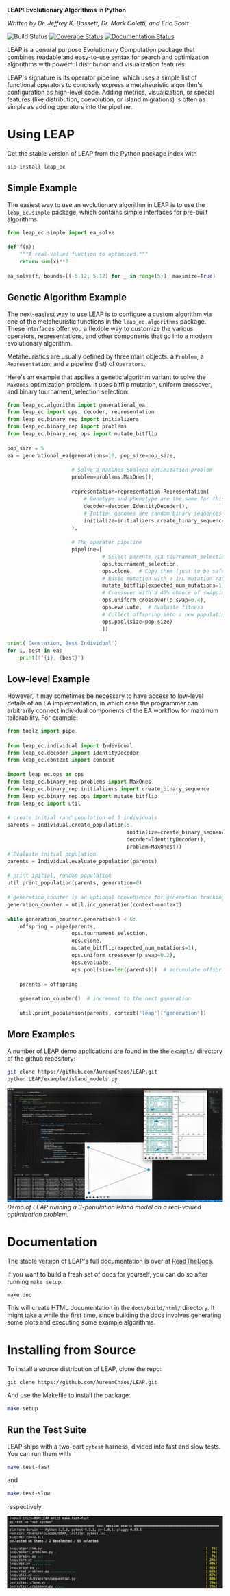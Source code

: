 **LEAP: Evolutionary Algorithms in Python**

*Written by Dr. Jeffrey K. Bassett, Dr. Mark Coletti, and Eric Scott*

![Build Status](https://travis-ci.org/AureumChaos/LEAP.svg?branch=master)
[![Coverage Status](https://coveralls.io/repos/github/AureumChaos/LEAP/badge.svg?branch=master)](https://coveralls.io/github/AureumChaos/LEAP?branch=master)
[![Documentation Status](https://readthedocs.org/projects/leap-gmu/badge/?version=latest)](https://leap-gmu.readthedocs.io/en/latest/?badge=latest)

LEAP is a general purpose Evolutionary Computation package that combines 
readable and easy-to-use syntax for search and optimization algorithms with 
powerful distribution and visualization features.

LEAP's signature is its operator pipeline, which uses a simple list of 
functional operators to concisely express a metaheuristic algorithm's 
configuration as high-level code.  Adding metrics, visualization, or 
special features (like distribution, coevolution, or island migrations)
is often as simple as adding operators into the pipeline.


# Using LEAP

Get the stable version of LEAP from the Python package index with

```bash
pip install leap_ec
```

## Simple Example

The easiest way to use an evolutionary algorithm in LEAP is to use the 
`leap_ec.simple` package, which contains simple interfaces for pre-built
algorithms:

```Python
from leap_ec.simple import ea_solve

def f(x):
    """A real-valued function to optimized."""
    return sum(x)**2

ea_solve(f, bounds=[(-5.12, 5.12) for _ in range(5)], maximize=True)
```

## Genetic Algorithm Example

The next-easiest way to use LEAP is to configure a custom algorithm via one 
of the metaheuristic functions in the `leap_ec.algorithms` package.  These 
interfaces offer you a flexible way to customize the various operators, 
representations, and other components that go into a modern evolutionary 
algorithm.

Metaheuristics are usually defined by three main objects: a `Problem`, a
`Representation`, and a pipeline (list) of `Operators`.

Here's an example that applies a genetic algorithm variant to solve the 
`MaxOnes` optimization problem.  It uses bitflip mutation, uniform crossover, 
and binary tournament_selection selection:

```Python
from leap_ec.algorithm import generational_ea
from leap_ec import ops, decoder, representation
from leap_ec.binary_rep import initializers
from leap_ec.binary_rep import problems
from leap_ec.binary_rep.ops import mutate_bitflip

pop_size = 5
ea = generational_ea(generations=10, pop_size=pop_size,

                     # Solve a MaxOnes Boolean optimization problem
                     problem=problems.MaxOnes(),

                     representation=representation.Representation(
                         # Genotype and phenotype are the same for this task
                         decoder=decoder.IdentityDecoder(),
                         # Initial genomes are random binary sequences
                         initialize=initializers.create_binary_sequence(length=10)
                     ),

                     # The operator pipeline
                     pipeline=[
                               # Select parents via tournament_selection selection
                               ops.tournament_selection,
                               ops.clone,  # Copy them (just to be safe)
                               # Basic mutation with a 1/L mutation rate
                               mutate_bitflip(expected_num_mutations=1),
                               # Crossover with a 40% chance of swapping each gene
                               ops.uniform_crossover(p_swap=0.4),
                               ops.evaluate,  # Evaluate fitness
                               # Collect offspring into a new population
                               ops.pool(size=pop_size)
                               ])

print('Generation, Best_Individual')
for i, best in ea:
    print(f"{i}, {best}")
```

## Low-level Example

However, it may sometimes be necessary to have access to low-level details of
an EA implementation, in which case the programmer can arbitrarily connect
individual components of the EA workflow for maximum tailorability.   For
example:

```python
from toolz import pipe

from leap_ec.individual import Individual
from leap_ec.decoder import IdentityDecoder
from leap_ec.context import context

import leap_ec.ops as ops
from leap_ec.binary_rep.problems import MaxOnes
from leap_ec.binary_rep.initializers import create_binary_sequence
from leap_ec.binary_rep.ops import mutate_bitflip
from leap_ec import util

# create initial rand population of 5 individuals
parents = Individual.create_population(5,
                                       initialize=create_binary_sequence(4),
                                       decoder=IdentityDecoder(),
                                       problem=MaxOnes())
# Evaluate initial population
parents = Individual.evaluate_population(parents)

# print initial, random population
util.print_population(parents, generation=0)

# generation_counter is an optional convenience for generation tracking
generation_counter = util.inc_generation(context=context)

while generation_counter.generation() < 6:
    offspring = pipe(parents,
                     ops.tournament_selection,
                     ops.clone,
                     mutate_bitflip(expected_num_mutations=1),
                     ops.uniform_crossover(p_swap=0.2),
                     ops.evaluate,
                     ops.pool(size=len(parents)))  # accumulate offspring

    parents = offspring

    generation_counter()  # increment to the next generation

    util.print_population(parents, context['leap']['generation'])
```

## More Examples

A number of LEAP demo applications are found in the the `example/` directory of the github repository:

```bash
git clone https://github.com/AureumChaos/LEAP.git
python LEAP/example/island_models.py
```

![Demo of LEAP running a 3-population island model on a real-valued optimization problem.](_static/island_model_animation.gif)
*Demo of LEAP running a 3-population island model on a real-valued optimization problem.*


# Documentation

The stable version of LEAP's full documentation is over at [ReadTheDocs](https://leap_gmu.readthedocs.io/).

If you want to build a fresh set of docs for yourself, you can do so after running `make setup`:

```
make doc
```

This will create HTML documentation in the `docs/build/html/` directory.  It might take a while the first time,
since building the docs involves generating some plots and executing some example algorithms.


# Installing from Source

To install a source distribution of LEAP, clone the repo:

```
git clone https://github.com/AureumChaos/LEAP.git
```

And use the Makefile to install the package:

```bash
make setup
```

## Run the Test Suite

LEAP ships with a two-part `pytest` harness, divided into fast and slow tests.  You can run them with 

```bash
make test-fast
```
and 

```bash
make test-slow
```

respectively.

![pytest output example](_static/pytest_output.png)
